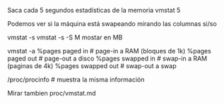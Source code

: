 Saca cada 5 segundos estadísticas de la memoria
vmstat 5

Podemos ver si la máquina está swapeando mirando las columnas si/so

vmstat -s
vmstat -s -S M
  mostar en MB

vmstat -a
  %pages paged in       # page-in a RAM (bloques de 1k)
  %pages paged out      # page-out a disco
  %pages swapped in     # swap-in a RAM (paginas de 4k)
  %pages swapped out    # swap-out a swap


/proc/procinfo                # muestra la misma información


Mirar tambien proc/vmstat.md
